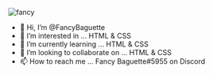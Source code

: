 ![fancy](https://media.discordapp.net/attachments/546804787677757503/924597753772908574/fancycooltext.gif)

- 👋 Hi, I’m @FancyBaguette
- 👀 I’m interested in ... HTML & CSS
- 🌱 I’m currently learning ... HTML & CSS
- 💞️ I’m looking to collaborate on ... HTML & CSS
- 📫 How to reach me ... Fancy Baguette#5955 on Discord

<!---
FancyBaguette/FancyBaguette is a ✨ special ✨ repository because its `README.md` (this file) appears on your GitHub profile.
You can click the Preview link to take a look at your changes.
--->
